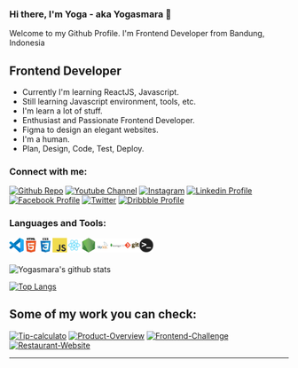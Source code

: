 ### Hi there, I'm Yoga - aka Yogasmara 👋

Welcome to my Github Profile.
I'm Frontend Developer from Bandung, Indonesia

## Frontend Developer

- Currently I'm learning ReactJS, Javascript.
- Still learning Javascript environment, tools, etc.
- I'm learn a lot of stuff.
- Enthusiast and Passionate Frontend Developer.
- Figma to design an elegant websites.
- I'm a human.
- Plan, Design, Code, Test, Deploy.

### Connect with me:

[![Github Repo](https://img.shields.io/badge/Github-SeptianaYoga-pink?style=for-the-badge&logo=github)][github]
[![Youtube Channel](https://img.shields.io/badge/Youtube-SeptianaYoga-blue?style=for-the-badge&logo=youtube)][youtube]
[![Instagram](https://img.shields.io/badge/Instagram-SeptianaYoga-red?style=for-the-badge&logo=instagram)][instagram]
[![Linkedin Profile](https://img.shields.io/badge/linkedin-SeptianaYoga-green?style=for-the-badge&logo=linkedin)][linkedin]
[![Facebook Profile](https://img.shields.io/badge/facebook-SeptianaYoga-yellow?style=for-the-badge&logo=facebook)][facebook]
[![Twitter](https://img.shields.io/badge/twitter-SeptianaYoga-aqua?style=for-the-badge&logo=twitter)][twitter]
[![Dribbble Profile](https://img.shields.io/badge/Dribbble-SeptianaYoga-purple?style=for-the-badge&logo=dribbble)][dribbble]


### Languages and Tools:

[<img align="left" alt="Visual Studio Code" width="26px" src="https://raw.githubusercontent.com/github/explore/80688e429a7d4ef2fca1e82350fe8e3517d3494d/topics/visual-studio-code/visual-studio-code.png" />][nolink]
[<img align="left" alt="HTML5" width="26px" src="https://raw.githubusercontent.com/github/explore/80688e429a7d4ef2fca1e82350fe8e3517d3494d/topics/html/html.png" />][nolink]
[<img align="left" alt="CSS3" width="26px" src="https://raw.githubusercontent.com/github/explore/80688e429a7d4ef2fca1e82350fe8e3517d3494d/topics/css/css.png" />][nolink]
[<img align="left" alt="JavaScript" width="26px" src="https://raw.githubusercontent.com/github/explore/80688e429a7d4ef2fca1e82350fe8e3517d3494d/topics/javascript/javascript.png" />][nolink]
[<img align="left" alt="React" width="26px" src="https://raw.githubusercontent.com/github/explore/80688e429a7d4ef2fca1e82350fe8e3517d3494d/topics/react/react.png" />][nolink]
[<img align="left" alt="Node.js" width="26px" src="https://raw.githubusercontent.com/github/explore/80688e429a7d4ef2fca1e82350fe8e3517d3494d/topics/nodejs/nodejs.png" />][nolink]
[<img align="left" alt="MySQL" width="26px" src="https://raw.githubusercontent.com/github/explore/80688e429a7d4ef2fca1e82350fe8e3517d3494d/topics/mysql/mysql.png" />][nolink]
[<img align="left" alt="MongoDB" width="26px" src="https://raw.githubusercontent.com/github/explore/80688e429a7d4ef2fca1e82350fe8e3517d3494d/topics/mongodb/mongodb.png" />][nolink]
[<img align="left" alt="Git" width="26px" src="https://raw.githubusercontent.com/github/explore/80688e429a7d4ef2fca1e82350fe8e3517d3494d/topics/git/git.png" />][nolink]
[<img align="left" alt="Terminal" width="26px" src="https://raw.githubusercontent.com/github/explore/80688e429a7d4ef2fca1e82350fe8e3517d3494d/topics/terminal/terminal.png" />][nolink]


<br/>
<br/>



![Yogasmara's github stats](https://github-readme-stats.vercel.app/api?username=yoga1234)


[![Top Langs](https://github-readme-stats.vercel.app/api/top-langs/?username=yoga1234)](https://github.com/yoga1234/github-readme-stats)


## Some of my work you can check:
[![Tip-calculato](https://github-readme-stats.vercel.app/api/pin/?username=yoga1234&repo=tip-calculator)](https://github.com/yoga1234/tip-calculator)
[![Product-Overview](https://github-readme-stats.vercel.app/api/pin/?username=yoga1234&repo=product-overview)](https://github.com/yoga1234/product-overview)
[![Frontend-Challenge](https://github-readme-stats.vercel.app/api/pin/?username=yoga1234&repo=frontendmentor-challenges)](https://github.com/yoga1234/frontendmentor-challenges)
[![Restaurant-Website](https://github-readme-stats.vercel.app/api/pin/?username=yoga1234&repo=restaurant-website-react)](https://github.com/yoga1234/restaurant-website-react)

---

[github]: https://github.com/yoga1234
[youtube]: https://www.youtube.com/channel/UCf27CI44drWipIvCm8_RXvA
[instagram]: https://www.instagram.com/septianayoga30/
[linkedin]: https://www.linkedin.com/in/septiana-yoga-0043611b6/
[facebook]: https://www.facebook.com/ghaa.sesepuh/
[twitter]: https://twitter.com/diriku123456789
[dribbble]: https://dribbble.com/yoga1234




[nolink]: #

